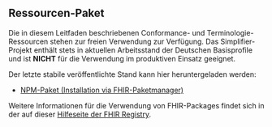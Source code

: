 ## Ressourcen-Paket

Die in diesem Leitfaden beschriebenen Conformance- und Terminologie-Ressourcen stehen zur freien Verwendung zur Verfügung. Das Simplifier-Projekt enthält stets in aktuellen Arbeitsstand der Deutschen Basisprofile und ist **NICHT** für die Verwendung im produktiven Einsatz geeignet.

Der letzte stabile veröffentlichte Stand kann hier heruntergeladen werden:

* [NPM-Paket (Installation via FHIR-Paketmanager)](https://simplifier.net/packages/de.basisprofil.r4/)

Weitere Informationen für die Verwendung von FHIR-Packages findet sich in der auf dieser [Hilfeseite der FHIR Registry](https://registry.fhir.org/learn).
